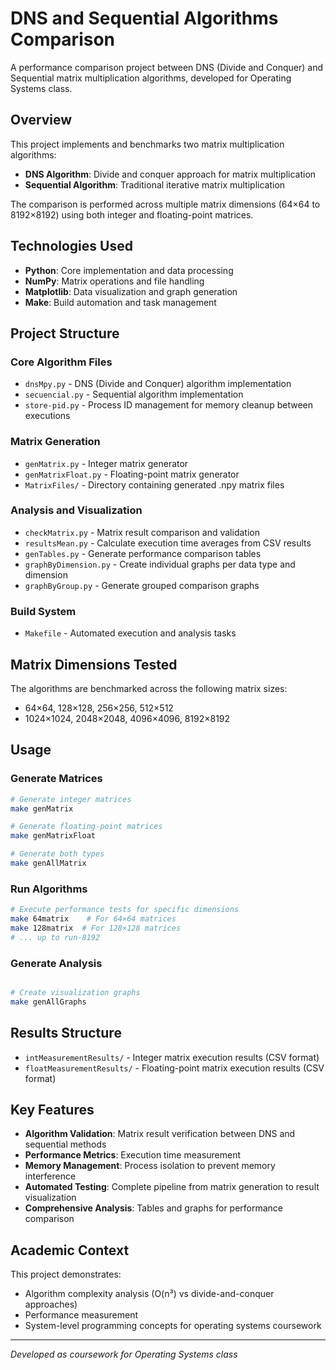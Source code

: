 # DNS and Sequential Algorithms Comparison

A performance comparison project between DNS (Divide and Conquer) and Sequential matrix multiplication algorithms, developed for Operating Systems class.

## Overview

This project implements and benchmarks two matrix multiplication algorithms:
- **DNS Algorithm**: Divide and conquer approach for matrix multiplication
- **Sequential Algorithm**: Traditional iterative matrix multiplication

The comparison is performed across multiple matrix dimensions (64×64 to 8192×8192) using both integer and floating-point matrices.

## Technologies Used

- **Python**: Core implementation and data processing
- **NumPy**: Matrix operations and file handling
- **Matplotlib**: Data visualization and graph generation
- **Make**: Build automation and task management

## Project Structure

### Core Algorithm Files
- `dnsMpy.py` - DNS (Divide and Conquer) algorithm implementation
- `secuencial.py` - Sequential algorithm implementation
- `store-pid.py` - Process ID management for memory cleanup between executions

### Matrix Generation
- `genMatrix.py` - Integer matrix generator
- `genMatrixFloat.py` - Floating-point matrix generator
- `MatrixFiles/` - Directory containing generated .npy matrix files

### Analysis and Visualization
- `checkMatrix.py` - Matrix result comparison and validation
- `resultsMean.py` - Calculate execution time averages from CSV results
- `genTables.py` - Generate performance comparison tables
- `graphByDimension.py` - Create individual graphs per data type and dimension
- `graphByGroup.py` - Generate grouped comparison graphs

### Build System
- `Makefile` - Automated execution and analysis tasks

## Matrix Dimensions Tested

The algorithms are benchmarked across the following matrix sizes:
- 64×64, 128×128, 256×256, 512×512
- 1024×1024, 2048×2048, 4096×4096, 8192×8192

## Usage

### Generate Matrices
```bash
# Generate integer matrices
make genMatrix

# Generate floating-point matrices
make genMatrixFloat

# Generate both types
make genAllMatrix
```

### Run Algorithms
```bash
# Execute performance tests for specific dimensions
make 64matrix    # For 64×64 matrices
make 128matrix  # For 128×128 matrices
# ... up to run-8192
```

### Generate Analysis
```bash

# Create visualization graphs
make genAllGraphs
```

## Results Structure

- `intMeasurementResults/` - Integer matrix execution results (CSV format)
- `floatMeasurementResults/` - Floating-point matrix execution results (CSV format)

## Key Features

- **Algorithm Validation**: Matrix result verification between DNS and sequential methods
- **Performance Metrics**: Execution time measurement
- **Memory Management**: Process isolation to prevent memory interference
- **Automated Testing**: Complete pipeline from matrix generation to result visualization
- **Comprehensive Analysis**: Tables and graphs for performance comparison

## Academic Context

This project demonstrates:
- Algorithm complexity analysis (O(n³) vs divide-and-conquer approaches)
- Performance measurement 
- System-level programming concepts for operating systems coursework

---

*Developed as coursework for Operating Systems class*